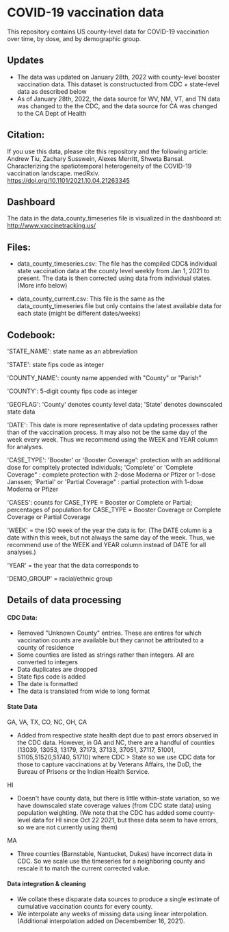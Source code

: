 # COVID-19 vaccination data

This repository contains US county-level data for COVID-19 vaccination over time, by dose, and by demographic group.

## Updates
- The data was updated on January 28th, 2022 with county-level booster vaccination data. This dataset is constructucted from CDC + state-level data as described below
- As of January 28th, 2022, the data source for WV, NM, VT, and TN  data was changed to the the CDC, and the data source for CA was changed to the CA Dept of Health

## Citation:
If you use this data, please cite this repository and the following article:
Andrew Tiu, Zachary Susswein, Alexes Merritt, Shweta Bansal. Characterizing the spatiotemporal heterogeneity of the COVID-19 vaccination landscape. medRxiv. https://doi.org/10.1101/2021.10.04.21263345

## Dashboard
The data in the data_county_timeseries file is visualized in the dashboard at: http://www.vaccinetracking.us/

## Files:
- data_county_timeseries.csv: The file has the compiled CDC& individual state vaccination data at the county level weekly from Jan 1, 2021 to present. The data is then corrected using data from individual states. (More info below)

- data_county_current.csv: This file is the same as the data_county_timeseries file but only contains the latest available data for each state (might be different dates/weeks)

## Codebook:
'STATE_NAME': state name as an abbreviation

'STATE': state fips code as integer

'COUNTY_NAME': county name appended with "County" or "Parish"

'COUNTY': 5-digit county fips code as integer

'GEOFLAG': 'County' denotes county level data; 'State' denotes downscaled state data

'DATE': This date is more representative of data updating processes rather than of the vaccination process. It may also not be the same day of the week every week. Thus we recommend using the WEEK and YEAR column for analyses.

'CASE_TYPE': 'Booster' or 'Booster Coverage': protection with an additional dose for compltely protected individuals; 'Complete'  or 'Complete Coverage" : complete protection with 2-dose Moderna or Pfizer or 1-dose Janssen; 'Partial'  or 'Partial Coverage" : partial protection with 1-dose Moderna or Pfizer  

'CASES': counts for CASE_TYPE = Booster or Complete or Partial; percentages of population for CASE_TYPE = Booster Coverage or Complete Coverage or Partial Coverage

'WEEK' = the ISO week of the year the data is for. (The DATE column is a date within this week, but not always the same day of the week. Thus, we recommend use of the WEEK and YEAR column instead of DATE for all analyses.) 

'YEAR' = the year that the data corresponds to

'DEMO_GROUP' = racial/ethnic group

## Details of data processing
#### CDC Data:
- Removed "Unknown County" entries. These are entires for which vaccination counts are available but they cannot be attributed to a county of residence
- Some counties are listed as strings rather than integers. All are converted to integers
- Data duplicates are dropped
- State fips code is added
- The date is formatted
- The data is translated from wide to long format

#### State Data
GA, VA, TX, CO, NC, OH, CA
- Added from respective state health dept due to past errors observed in the CDC data. However, in GA and NC, there are a handful of counties (13039, 13053, 13179, 37173, 37133, 37051, 37117, 51001, 51105,51520,51740, 51710) where CDC > State so we use CDC data for those to capture vaccinations at by Veterans Affairs, the DoD, the Bureau of Prisons or the Indian Health Service.

HI
- Doesn't have county data, but there is little within-state variation, so we have downscaled state coverage values (from CDC state data) using population weighting. (We note that the CDC has added some county-level data for HI since Oct 22 2021, but these data seem to have errors, so we are not currently using them)

MA
- Three counties (Barnstable, Nantucket, Dukes) have incorrect data in CDC. So we scale use the timeseries for a neighboring county and rescale it to match the current corrected value.

#### Data integration & cleaning
- We collate these disparate data sources to produce a single estimate of cumulative vaccination counts for every county.
- We interpolate any weeks of missing data using linear interpolation. (Additional interpolation added on Decembember 16, 2021).
